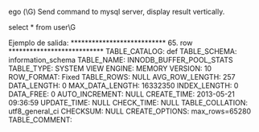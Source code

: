 ego       (\G) Send command to mysql server, display result vertically.

select * from user\G

Ejemplo de salida:
*************************** 65. row ***************************
  TABLE_CATALOG: def
   TABLE_SCHEMA: information_schema
     TABLE_NAME: INNODB_BUFFER_POOL_STATS
     TABLE_TYPE: SYSTEM VIEW
         ENGINE: MEMORY
        VERSION: 10
     ROW_FORMAT: Fixed
     TABLE_ROWS: NULL
 AVG_ROW_LENGTH: 257
    DATA_LENGTH: 0
MAX_DATA_LENGTH: 16332350
   INDEX_LENGTH: 0
      DATA_FREE: 0
 AUTO_INCREMENT: NULL
    CREATE_TIME: 2013-05-21 09:36:59
    UPDATE_TIME: NULL
     CHECK_TIME: NULL
TABLE_COLLATION: utf8_general_ci
       CHECKSUM: NULL
 CREATE_OPTIONS: max_rows=65280
  TABLE_COMMENT: 

